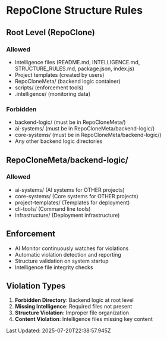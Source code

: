 # RepoClone Structure Rules

## Root Level (RepoClone)
### Allowed
- Intelligence files (README.md, INTELLIGENCE.md, STRUCTURE_RULES.md, package.json, index.js)
- Project templates (created by users)
- RepoCloneMeta/ (backend logic container)
- scripts/ (enforcement tools)
- .intelligence/ (monitoring data)

### Forbidden
- backend-logic/ (must be in RepoCloneMeta/)
- ai-systems/ (must be in RepoCloneMeta/backend-logic/)
- core-systems/ (must be in RepoCloneMeta/backend-logic/)
- Any other backend logic directories

## RepoCloneMeta/backend-logic/
### Allowed
- ai-systems/ (AI systems for OTHER projects)
- core-systems/ (Core systems for OTHER projects)
- project-templates/ (Templates for deployment)
- cli-tools/ (Command line tools)
- infrastructure/ (Deployment infrastructure)

## Enforcement
- AI Monitor continuously watches for violations
- Automatic violation detection and reporting
- Structure validation on system startup
- Intelligence file integrity checks

## Violation Types
1. **Forbidden Directory**: Backend logic at root level
2. **Missing Intelligence**: Required files not present
3. **Structure Violation**: Improper file organization
4. **Content Violation**: Intelligence files missing key content

Last Updated: 2025-07-20T22:38:57.945Z
